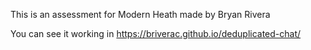 This is an assessment for Modern Heath made by Bryan Rivera

You can see it working in https://briverac.github.io/deduplicated-chat/
